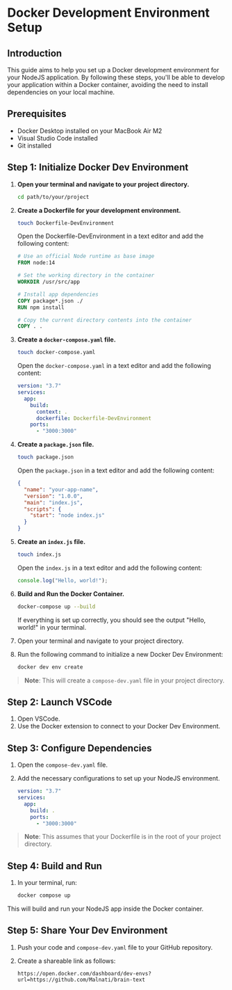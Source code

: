 # Docker Development Environment Setup

## Introduction

This guide aims to help you set up a Docker development environment for your NodeJS application. By following these steps, you'll be able to develop your application within a Docker container, avoiding the need to install dependencies on your local machine.

## Prerequisites

- Docker Desktop installed on your MacBook Air M2
- Visual Studio Code installed
- Git installed

## Step 1: Initialize Docker Dev Environment


1. **Open your terminal and navigate to your project directory.**

    ```bash
    cd path/to/your/project
    ```

2. **Create a Dockerfile for your development environment.**

    ```bash
    touch Dockerfile-DevEnvironment
    ```

    Open the Dockerfile-DevEnvironment in a text editor and add the following content:

    ```Dockerfile
    # Use an official Node runtime as base image
    FROM node:14

    # Set the working directory in the container
    WORKDIR /usr/src/app

    # Install app dependencies
    COPY package*.json ./
    RUN npm install

    # Copy the current directory contents into the container
    COPY . .
    ```

3. **Create a `docker-compose.yaml` file.**

    ```bash
    touch docker-compose.yaml
    ```

    Open the `docker-compose.yaml` in a text editor and add the following content:

    ```yaml
    version: "3.7"
    services:
      app:
        build:
          context: .
          dockerfile: Dockerfile-DevEnvironment
        ports:
          - "3000:3000"
    ```

4. **Create a `package.json` file.**

    ```bash
    touch package.json
    ```

    Open the `package.json` in a text editor and add the following content:

    ```json
    {
      "name": "your-app-name",
      "version": "1.0.0",
      "main": "index.js",
      "scripts": {
        "start": "node index.js"
      }
    }
    ```

5. **Create an `index.js` file.**

    ```bash
    touch index.js
    ```

    Open the `index.js` in a text editor and add the following content:

    ```javascript
    console.log("Hello, world!");
    ```

6. **Build and Run the Docker Container.**

    ```bash
    docker-compose up --build
    ```

    If everything is set up correctly, you should see the output "Hello, world!" in your terminal.
   
1. Open your terminal and navigate to your project directory.
2. Run the following command to initialize a new Docker Dev Environment:

    ```bash
    docker dev env create
    ```

> **Note**: This will create a `compose-dev.yaml` file in your project directory.

## Step 2: Launch VSCode

1. Open VSCode.
2. Use the Docker extension to connect to your Docker Dev Environment.

## Step 3: Configure Dependencies

1. Open the `compose-dev.yaml` file.
2. Add the necessary configurations to set up your NodeJS environment.

    ```yaml
    version: "3.7"
    services:
      app:
        build: .
        ports:
          - "3000:3000"
    ```

> **Note**: This assumes that your Dockerfile is in the root of your project directory.

## Step 4: Build and Run

1. In your terminal, run:

    ```bash
    docker compose up
    ```

This will build and run your NodeJS app inside the Docker container.

## Step 5: Share Your Dev Environment

1. Push your code and `compose-dev.yaml` file to your GitHub repository.
2. Create a shareable link as follows:

    ```
    https://open.docker.com/dashboard/dev-envs?url=https://github.com/Malnati/brain-text
    ```

